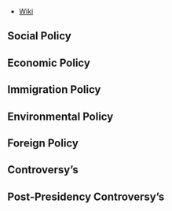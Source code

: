 - [Wiki](https://en.wikipedia.org/wiki/Dwight_D._Eisenhower)
## Social Policy

## Economic Policy

## Immigration Policy

## Environmental Policy

## Foreign Policy

## Controversy’s

## Post-Presidency Controversy’s
